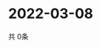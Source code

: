 # 2022-03-08
  共 0条

  <!-- BEGIN -->
  <!-- 最后更新时间Tue Mar 08 2022 02:01:23 GMT+0000 (Coordinated Universal Time) -->
  
  <!-- END -->
  
  